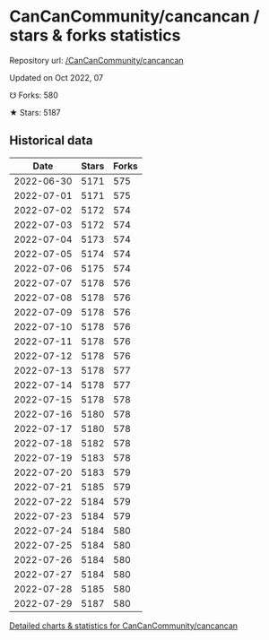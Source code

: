 # CanCanCommunity/cancancan / stars & forks statistics

Repository url: [/CanCanCommunity/cancancan](https://github.com/CanCanCommunity/cancancan)

Updated on Oct 2022, 07

☋ Forks: 580

★ Stars: 5187

## Historical data
| Date | Stars | Forks |
|------|-------|-------|
| 2022-06-30 | 5171 | 575 | 
| 2022-07-01 | 5171 | 575 | 
| 2022-07-02 | 5172 | 574 | 
| 2022-07-03 | 5172 | 574 | 
| 2022-07-04 | 5173 | 574 | 
| 2022-07-05 | 5174 | 574 | 
| 2022-07-06 | 5175 | 574 | 
| 2022-07-07 | 5178 | 576 | 
| 2022-07-08 | 5178 | 576 | 
| 2022-07-09 | 5178 | 576 | 
| 2022-07-10 | 5178 | 576 | 
| 2022-07-11 | 5178 | 576 | 
| 2022-07-12 | 5178 | 576 | 
| 2022-07-13 | 5178 | 577 | 
| 2022-07-14 | 5178 | 577 | 
| 2022-07-15 | 5178 | 578 | 
| 2022-07-16 | 5180 | 578 | 
| 2022-07-17 | 5180 | 578 | 
| 2022-07-18 | 5182 | 578 | 
| 2022-07-19 | 5183 | 578 | 
| 2022-07-20 | 5183 | 579 | 
| 2022-07-21 | 5185 | 579 | 
| 2022-07-22 | 5184 | 579 | 
| 2022-07-23 | 5184 | 579 | 
| 2022-07-24 | 5184 | 580 | 
| 2022-07-25 | 5184 | 580 | 
| 2022-07-26 | 5184 | 580 | 
| 2022-07-27 | 5184 | 580 | 
| 2022-07-28 | 5185 | 580 | 
| 2022-07-29 | 5187 | 580 | 


[Detailed charts & statistics for CanCanCommunity/cancancan](https://reviewgithub.com/rep/CanCanCommunity/cancancan)
